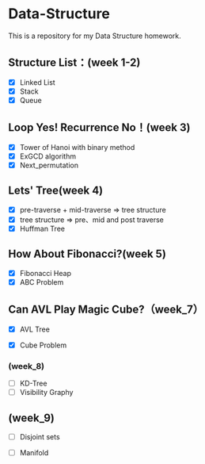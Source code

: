 # Data-Structure
This is a repository for my Data Structure homework.





## Structure List：(week 1-2)

* [x] Linked List
* [x] Stack
* [x] Queue<T>

## Loop Yes! Recurrence No！(week 3)

* [x] Tower of Hanoi with binary method
* [x] ExGCD algorithm
* [x] Next_permutation

## Lets' Tree(week 4)

* [x] pre-traverse + mid-traverse $\Rightarrow$ tree structure
* [x] tree structure $\Rightarrow$ pre、mid and post traverse
* [x] Huffman Tree

## How About Fibonacci?(week 5)

* [x] Fibonacci Heap
* [x] ABC Problem

## Can AVL Play Magic Cube?（week_7）

* [x] AVL Tree
* [x] Cube Problem



### (week_8)

* [ ] KD-Tree
* [ ] Visibility Graphy

## (week_9)

* [ ] Disjoint sets
* [ ] Manifold




